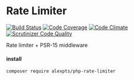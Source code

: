 # Rate Limiter

[![Build Status](https://travis-ci.org/alexpts/php-rate-limiter.svg?branch=master)](https://travis-ci.org/alexpts/php-rate-limiter)
[![Code Coverage](https://scrutinizer-ci.com/g/alexpts/php-rate-limiter/badges/coverage.png?b=master)](https://scrutinizer-ci.com/g/alexpts/php-rate-limiter/?branch=master)
[![Code Climate](https://codeclimate.com/github/alexpts/php-rate-limiter/badges/gpa.svg)](https://codeclimate.com/github/alexpts/php-rate-limiter)
[![Scrutinizer Code Quality](https://scrutinizer-ci.com/g/alexpts/php-rate-limiter/badges/quality-score.png?b=master)](https://scrutinizer-ci.com/g/alexpts/php-rate-limiter/?branch=master)


Rate limiter + PSR-15 middleware


#### install

`composer require alexpts/php-rate-limiter`
